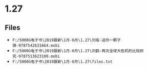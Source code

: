 # 1.27

## Files

- `F:/5000G电子书\2019跟新\1月-6月\1.27\刘瑜-送你一颗子弹-9787542631664.mobi`
- `F:/5000G电子书\2019跟新\1月-6月\1.27\刘鹤-两次全球大危机的比较研究-9787513623100.mobi`
- `F:/5000G电子书\2019跟新\1月-6月\1.27\files.txt`
